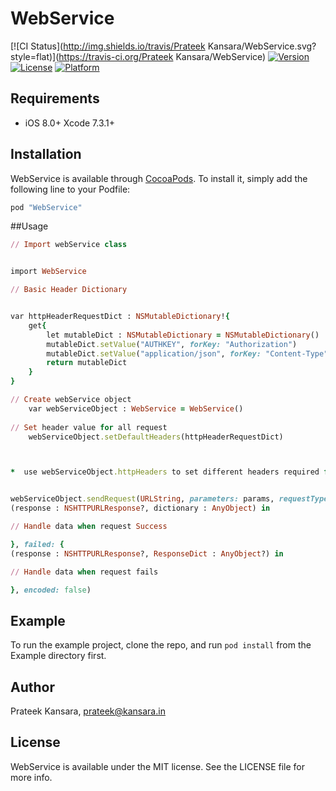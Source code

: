 # WebService

[![CI Status](http://img.shields.io/travis/Prateek Kansara/WebService.svg?style=flat)](https://travis-ci.org/Prateek Kansara/WebService)
[![Version](https://img.shields.io/cocoapods/v/WebService.svg?style=flat)](http://cocoapods.org/pods/WebService)
[![License](https://img.shields.io/cocoapods/l/WebService.svg?style=flat)](http://cocoapods.org/pods/WebService)
[![Platform](https://img.shields.io/cocoapods/p/WebService.svg?style=flat)](http://cocoapods.org/pods/WebService)

## Requirements

* iOS 8.0+
Xcode 7.3.1+

## Installation

WebService is available through [CocoaPods](http://cocoapods.org). To install
it, simply add the following line to your Podfile:

```ruby
pod "WebService"
```

##Usage

```ruby
// Import webService class


import WebService

// Basic Header Dictionary


var httpHeaderRequestDict : NSMutableDictionary!{
    get{
        let mutableDict : NSMutableDictionary = NSMutableDictionary()
        mutableDict.setValue("AUTHKEY", forKey: "Authorization")
        mutableDict.setValue("application/json", forKey: "Content-Type")
        return mutableDict
    }
}

// Create webService object
    var webServiceObject : WebService = WebService()
    
// Set header value for all request
    webServiceObject.setDefaultHeaders(httpHeaderRequestDict)



*  use webServiceObject.httpHeaders to set different headers required for this call.


webServiceObject.sendRequest(URLString, parameters: params, requestType: .GET, success: {
(response : NSHTTPURLResponse?, dictionary : AnyObject) in

// Handle data when request Success

}, failed: {
(response : NSHTTPURLResponse?, ResponseDict : AnyObject?) in

// Handle data when request fails

}, encoded: false)

```

## Example

To run the example project, clone the repo, and run `pod install` from the Example directory first.

## Author

Prateek Kansara, prateek@kansara.in

## License

WebService is available under the MIT license. See the LICENSE file for more info.
